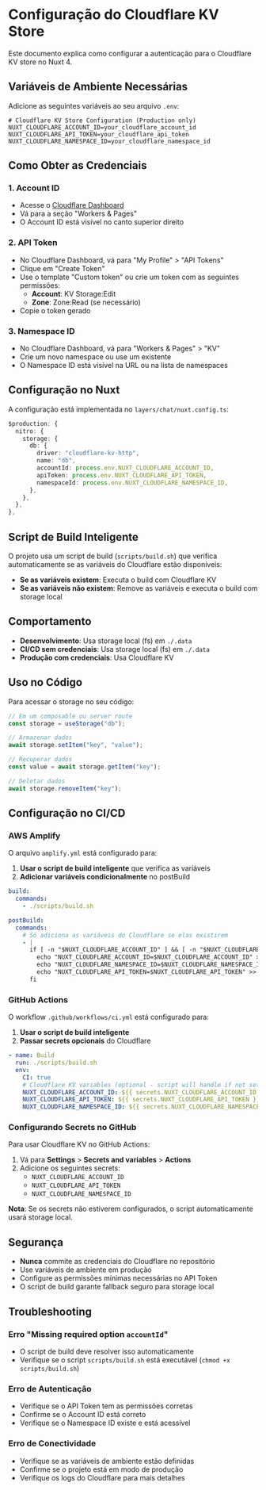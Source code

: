 # Configuração do Cloudflare KV Store

Este documento explica como configurar a autenticação para o Cloudflare KV store no Nuxt 4.

## Variáveis de Ambiente Necessárias

Adicione as seguintes variáveis ao seu arquivo `.env`:

```env
# Cloudflare KV Store Configuration (Production only)
NUXT_CLOUDFLARE_ACCOUNT_ID=your_cloudflare_account_id
NUXT_CLOUDFLARE_API_TOKEN=your_cloudflare_api_token
NUXT_CLOUDFLARE_NAMESPACE_ID=your_cloudflare_namespace_id
```

## Como Obter as Credenciais

### 1. Account ID

- Acesse o [Cloudflare Dashboard](https://dash.cloudflare.com/)
- Vá para a seção "Workers & Pages"
- O Account ID está visível no canto superior direito

### 2. API Token

- No Cloudflare Dashboard, vá para "My Profile" > "API Tokens"
- Clique em "Create Token"
- Use o template "Custom token" ou crie um token com as seguintes permissões:
  - **Account**: KV Storage:Edit
  - **Zone**: Zone:Read (se necessário)
- Copie o token gerado

### 3. Namespace ID

- No Cloudflare Dashboard, vá para "Workers & Pages" > "KV"
- Crie um novo namespace ou use um existente
- O Namespace ID está visível na URL ou na lista de namespaces

## Configuração no Nuxt

A configuração está implementada no `layers/chat/nuxt.config.ts`:

```typescript
$production: {
  nitro: {
    storage: {
      db: {
        driver: "cloudflare-kv-http",
        name: "db",
        accountId: process.env.NUXT_CLOUDFLARE_ACCOUNT_ID,
        apiToken: process.env.NUXT_CLOUDFLARE_API_TOKEN,
        namespaceId: process.env.NUXT_CLOUDFLARE_NAMESPACE_ID,
      },
    },
  },
},
```

## Script de Build Inteligente

O projeto usa um script de build (`scripts/build.sh`) que verifica automaticamente se as variáveis do Cloudflare estão disponíveis:

- **Se as variáveis existem**: Executa o build com Cloudflare KV
- **Se as variáveis não existem**: Remove as variáveis e executa o build com storage local

## Comportamento

- **Desenvolvimento**: Usa storage local (fs) em `./.data`
- **CI/CD sem credenciais**: Usa storage local (fs) em `./.data`
- **Produção com credenciais**: Usa Cloudflare KV

## Uso no Código

Para acessar o storage no seu código:

```typescript
// Em um composable ou server route
const storage = useStorage("db");

// Armazenar dados
await storage.setItem("key", "value");

// Recuperar dados
const value = await storage.getItem("key");

// Deletar dados
await storage.removeItem("key");
```

## Configuração no CI/CD

### AWS Amplify

O arquivo `amplify.yml` está configurado para:

1. **Usar o script de build inteligente** que verifica as variáveis
2. **Adicionar variáveis condicionalmente** no postBuild

```yaml
build:
  commands:
    - ./scripts/build.sh

postBuild:
  commands:
    # Só adiciona as variáveis do Cloudflare se elas existirem
    - |
      if [ -n "$NUXT_CLOUDFLARE_ACCOUNT_ID" ] && [ -n "$NUXT_CLOUDFLARE_API_TOKEN" ] && [ -n "$NUXT_CLOUDFLARE_NAMESPACE_ID" ]; then
        echo "NUXT_CLOUDFLARE_ACCOUNT_ID=$NUXT_CLOUDFLARE_ACCOUNT_ID" >> .amplify-hosting/compute/default/.env
        echo "NUXT_CLOUDFLARE_NAMESPACE_ID=$NUXT_CLOUDFLARE_NAMESPACE_ID" >> .amplify-hosting/compute/default/.env
        echo "NUXT_CLOUDFLARE_API_TOKEN=$NUXT_CLOUDFLARE_API_TOKEN" >> .amplify-hosting/compute/default/.env
      fi
```

### GitHub Actions

O workflow `.github/workflows/ci.yml` está configurado para:

1. **Usar o script de build inteligente**
2. **Passar secrets opcionais** do Cloudflare

```yaml
- name: Build
  run: ./scripts/build.sh
  env:
    CI: true
    # Cloudflare KV variables (optional - script will handle if not set)
    NUXT_CLOUDFLARE_ACCOUNT_ID: ${{ secrets.NUXT_CLOUDFLARE_ACCOUNT_ID }}
    NUXT_CLOUDFLARE_API_TOKEN: ${{ secrets.NUXT_CLOUDFLARE_API_TOKEN }}
    NUXT_CLOUDFLARE_NAMESPACE_ID: ${{ secrets.NUXT_CLOUDFLARE_NAMESPACE_ID }}
```

### Configurando Secrets no GitHub

Para usar Cloudflare KV no GitHub Actions:

1. Vá para **Settings** > **Secrets and variables** > **Actions**
2. Adicione os seguintes secrets:
   - `NUXT_CLOUDFLARE_ACCOUNT_ID`
   - `NUXT_CLOUDFLARE_API_TOKEN`
   - `NUXT_CLOUDFLARE_NAMESPACE_ID`

**Nota**: Se os secrets não estiverem configurados, o script automaticamente usará storage local.

## Segurança

- **Nunca** commite as credenciais do Cloudflare no repositório
- Use variáveis de ambiente em produção
- Configure as permissões mínimas necessárias no API Token
- O script de build garante fallback seguro para storage local

## Troubleshooting

### Erro "Missing required option `accountId`"

- O script de build deve resolver isso automaticamente
- Verifique se o script `scripts/build.sh` está executável (`chmod +x scripts/build.sh`)

### Erro de Autenticação

- Verifique se o API Token tem as permissões corretas
- Confirme se o Account ID está correto
- Verifique se o Namespace ID existe e está acessível

### Erro de Conectividade

- Verifique se as variáveis de ambiente estão definidas
- Confirme se o projeto está em modo de produção
- Verifique os logs do Cloudflare para mais detalhes
